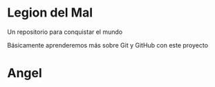 # Legion del Mal
Un repositorio para conquistar el mundo

Básicamente aprenderemos más sobre Git y GitHub con este proyecto


# Angel 
